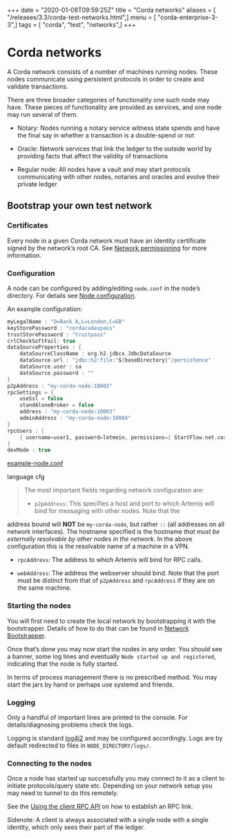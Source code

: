 +++
date = "2020-01-08T09:59:25Z"
title = "Corda networks"
aliases = [ "/releases/3.3/corda-test-networks.html",]
menu = [ "corda-enterprise-3-3",]
tags = [ "corda", "test", "networks",]
+++


# Corda networks

A Corda network consists of a number of machines running nodes. These nodes communicate using persistent protocols in
            order to create and validate transactions.

There are three broader categories of functionality one such node may have. These pieces of functionality are provided
            as services, and one node may run several of them.


* Notary: Nodes running a notary service witness state spends and have the final say in whether a transaction is a
                    double-spend or not


* Oracle: Network services that link the ledger to the outside world by providing facts that affect the validity of
                    transactions


* Regular node: All nodes have a vault and may start protocols communicating with other nodes, notaries and oracles and
                    evolve their private ledger



## Bootstrap your own test network


### Certificates

Every node in a given Corda network must have an identity certificate signed by the network’s root CA. See
                    [Network permissioning](permissioning.md) for more information.


### Configuration

A node can be configured by adding/editing `node.conf` in the node’s directory. For details see [Node configuration](corda-configuration-file.md).

An example configuration:

```kotlin
myLegalName : "O=Bank A,L=London,C=GB"
keyStorePassword : "cordacadevpass"
trustStorePassword : "trustpass"
crlCheckSoftFail: true
dataSourceProperties : {
    dataSourceClassName : org.h2.jdbcx.JdbcDataSource
    dataSource.url : "jdbc:h2:file:"${baseDirectory}"/persistence"
    dataSource.user : sa
    dataSource.password : ""
}
p2pAddress : "my-corda-node:10002"
rpcSettings = {
    useSsl = false
    standAloneBroker = false
    address : "my-corda-node:10003"
    adminAddress : "my-corda-node:10004"
}
rpcUsers : [
    { username=user1, password=letmein, permissions=[ StartFlow.net.corda.protocols.CashProtocol ] }
]
devMode : true

```
[example-node.conf](https://github.com/corda/enterprise/blob/release/ent/3.3/docs/source/example-code/src/main/resources/example-node.conf)

language
cfg

> 
> The most important fields regarding network configuration are:
> 
> 
> * `p2pAddress`: This specifies a host and port to which Artemis will bind for messaging with other nodes. Note that the
> 
> 
address bound will **NOT** be `my-corda-node`, but rather `::` (all addresses on all network interfaces). The hostname specified
                                is the hostname *that must be externally resolvable by other nodes in the network*. In the above configuration this is the
                                resolvable name of a machine in a VPN.


* `rpcAddress`: The address to which Artemis will bind for RPC calls.


* `webAddress`: The address the webserver should bind. Note that the port must be distinct from that of `p2pAddress` and `rpcAddress` if they are on the same machine.



### Starting the nodes

You will first need to create the local network by bootstrapping it with the bootstrapper. Details of how to do that
                    can be found in [Network Bootstrapper](network-bootstrapper.md).

Once that’s done you may now start the nodes in any order. You should see a banner, some log lines and eventually
                    `Node started up and registered`, indicating that the node is fully started.

In terms of process management there is no prescribed method. You may start the jars by hand or perhaps use systemd and friends.


### Logging

Only a handful of important lines are printed to the console. For
                    details/diagnosing problems check the logs.

Logging is standard [log4j2](http://logging.apache.org/log4j/2.x/) and may be configured accordingly. Logs
                    are by default redirected to files in `NODE_DIRECTORY/logs/`.


### Connecting to the nodes

Once a node has started up successfully you may connect to it as a client to initiate protocols/query state etc.
                    Depending on your network setup you may need to tunnel to do this remotely.

See the [Using the client RPC API](tutorial-clientrpc-api.md) on how to establish an RPC link.

Sidenote: A client is always associated with a single node with a single identity, which only sees their part of the ledger.


